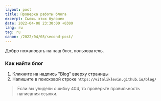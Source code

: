 ```yaml
---
layout: post
title: Проверка работы блога
excerpt: Сьешь этих булочек
date: 2022-04-08 23:30:00 +0300
lang: ru
tag: ru
canon: /2022/04/08/second-post/
---
```


Добро пожаловать на наш блог, пользователь.

### Как найти блог

1. Кликните на надпись "Blog" вверху страницы
2. Напишите в поисковой строке ```https://vitaliklevin.github.io/blog/```

> Если вы увидели ошибку 404, то проверьте правильность написания ссылки.
